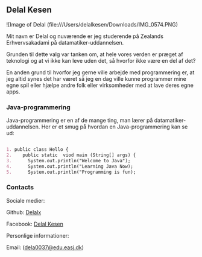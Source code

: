 ## Delal Kesen

![Image of Delal
(file:///Users/delalkesen/Downloads/IMG_0574.PNG) 

Mit navn er Delal og nuværende er jeg studerende på Zealands Erhvervsakadami på datamatiker-uddannelsen.

Grunden til dette valg var tanken om, at hele vores verden er præget af teknologi og at vi ikke kan leve uden det, så hvorfor ikke være en del af det?

En anden grund til hvorfor jeg gerne ville arbejde med programmering er, at jeg altid synes det har været 
så jeg en dag ville kunne programmer mine egne spil eller hjælpe andre folk eller virksomheder med at lave deres egne apps.

### Java-programmering
Java-programmering er en af de mange ting, man lærer på datamatiker-uddannelsen.
Her er et smug på hvordan en Java-programmering kan se ud:

```markdown

1. public class Hello {
2.    public static  viod main (String[] args) {
3.      System.out.println("Welcome to Java");
4.      System.out.println("Learning Java Now);
5.      System.out.println("Programming is fun);

```

### Contacts

Sociale medier:

Github: [Delalx](https://github.com/Delalx)

Facebook: [Delal Kesen](https://www.facebook.com/delal.kesen)

Personlige informationer:

Email: (dela0037@edu.easj.dk)
